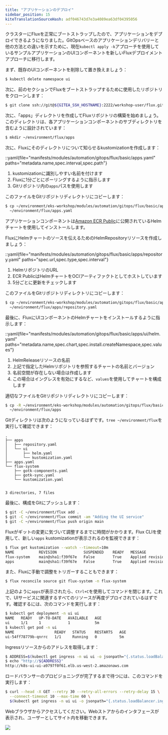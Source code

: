 ```yaml
---
title: "アプリケーションのデプロイ"
sidebar_position: 15
kiteTranslationSourceHash: adf046743d7e3a4089ea63df04395056
---
```


クラスターにFluxを正常にブートストラップしたので、アプリケーションをデプロイできるようになりました。GitOpsベースのアプリケーションデリバリーと他の方法との違いを示すために、現在`kubectl apply -k`アプローチを使用しているサンプルアプリケーションのUIコンポーネントを新しいFluxデプロイメントアプローチに移行します。

まず、既存のUIコンポーネントを削除して置き換えましょう：

```bash
$ kubectl delete namespace ui
```

次に、前のセクションでFluxをブートストラップするために使用したリポジトリをクローンします：

```bash hook=clone
$ git clone ssh://git@${GITEA_SSH_HOSTNAME}:2222/workshop-user/flux.git
```

次に、「apps」ディレクトリを作成してFluxリポジトリの構築を始めましょう。このディレクトリは、各アプリケーションコンポーネントのサブディレクトリを含むように設計されています：

```bash
$ mkdir ~/environment/flux/apps
```

次に、Fluxにそのディレクトリについて知らせるkustomizationを作成します：

::yaml{file="manifests/modules/automation/gitops/flux/basic/apps.yaml" paths="metadata.name,spec.interval,spec.path"}

1. kustomizationに識別しやすい名前を付けます
2. Fluxに1分ごとにポーリングするように指示します
3. Gitリポジトリ内の`apps`パスを使用します

このファイルをGitリポジトリディレクトリにコピーします：

```bash
$ cp ~/environment/eks-workshop/modules/automation/gitops/flux/basic/apps.yaml \
  ~/environment/flux/apps.yaml
```

アプリケーションコンポーネントは[Amazon ECR Public](https://gallery.ecr.aws/)に公開されているHelmチャートを使用してインストールします。

FluxにHelmチャートのソースを伝えるためのHelmRepositoryリソースを作成しましょう：

::yaml{file="manifests/modules/automation/gitops/flux/basic/apps/repository.yaml" paths="spec.url,spec.type,spec.interval"}

1. HelmリポジトリのURL
2. ECR PublicはHelmチャートをOCIアーティファクトとしてホストしています
3. 5分ごとに更新をチェックします

このファイルをGitリポジトリディレクトリにコピーします：

```bash
$ cp ~/environment/eks-workshop/modules/automation/gitops/flux/basic/apps/repository.yaml \
  ~/environment/flux/apps/repository.yaml
```

最後に、FluxにUIコンポーネントのHelmチャートをインストールするように指示します：

::yaml{file="manifests/modules/automation/gitops/flux/basic/apps/ui/helm.yaml" paths="metadata.name,spec.chart,spec.install.createNamespace,spec.values"}

1. HelmReleaseリソースの名前
2. 上記で指定したHelmリポジトリを参照するチャートの名前とバージョン
3. 名前空間が存在しない場合は作成します
4. この場合はイングレスを有効にするなど、`values`を使用してチャートを構成します

適切なファイルをGitリポジトリディレクトリにコピーします：

```bash
$ cp -R ~/environment/eks-workshop/modules/automation/gitops/flux/basic/apps/ui \
  ~/environment/flux/apps
```

Gitディレクトリは次のようになっているはずです。`tree ~/environment/flux`を実行して確認できます：

```text
.
├── apps
│   ├── repository.yaml
│   └── ui
│       ├── helm.yaml
│       └── kustomization.yaml
├── apps.yaml
└── flux-system
    ├── gotk-components.yaml
    ├── gotk-sync.yaml
    └── kustomization.yaml


3 directories, 7 files
```

最後に、構成をGitにプッシュします：

```bash
$ git -C ~/environment/flux add .
$ git -C ~/environment/flux commit -am "Adding the UI service"
$ git -C ~/environment/flux push origin main
```

Fluxがギットの変更に気づいて調整するまでに時間がかかります。Flux CLIを使用して、新しい`apps` kustomizationが表示されるのを監視できます：

```bash test=false
$ flux get kustomization --watch --timeout=10m
NAME           REVISION            SUSPENDED    READY   MESSAGE
flux-system    main@sha1:f39f67e   False        True    Applied revision: main@sha1:f39f67e
apps           main@sha1:f39f67e   False        True    Applied revision: main@sha1:f39f67e
```

また、Fluxに手動で調整をトリガーすることもできます：

```bash wait=30 hook=flux-deployment
$ flux reconcile source git flux-system -n flux-system
```

上記のように`apps`が表示されたら、`Ctrl+C`を使用してコマンドを閉じます。これで、UIサービスに関連するすべてのリソースが再度デプロイされているはずです。確認するには、次のコマンドを実行します：

```bash
$ kubectl get deployment -n ui ui
NAME   READY   UP-TO-DATE   AVAILABLE   AGE
ui     1/1     1            1           5m
$ kubectl get pod -n ui
NAME                  READY   STATUS    RESTARTS   AGE
ui-54ff78779b-qnrrc   1/1     Running   0          5m
```

Ingressリソースからのアドレスを取得します：

```bash
$ ADDRESS=$(kubectl get ingress -n ui ui -o jsonpath="{.status.loadBalancer.ingress[*].hostname}")
$ echo "http://${ADDRESS}"
http://k8s-ui-ui-a9797f0f61.elb.us-west-2.amazonaws.com
```

ロードバランサーのプロビジョニングが完了するまで待つには、このコマンドを実行します：

```bash timeout=300
$ curl --head -X GET --retry 30 --retry-all-errors --retry-delay 15 \
  --connect-timeout 10 --max-time 60 \
  $(kubectl get ingress -n ui ui -o jsonpath="{.status.loadBalancer.ingress[*].hostname}")
```

Webブラウザからアクセスしてください。Webストアからのインタフェースが表示され、ユーザーとしてサイト内を移動できます。

<Browser url="http://k8s-ui-ui-a9797f0f61.elb.us-west-2.amazonaws.com">
<img src={require('@site/static/img/sample-app-screens/home.webp').default}/>
</Browser>
